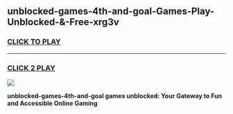 
## unblocked-games-4th-and-goal-Games-Play-Unblocked-&-Free-xrg3v
<h3>
<a href="https://premium76.site?title=unblocked-games-4th-and-goal&ref=24A">CLICK TO PLAY</a></h3>
<hr>

<h3>
<a href="https://premium76.site?title=unblocked-games-4th-and-goal&ref=24A">CLICK 2 PLAY</a>
  
</h3>

<a href="https://premium76.site?title=unblocked-games-4th-and-goal&ref=24A"><img src="https://clearcache.store/games.png"></a>


**unblocked-games-4th-and-goal games unblocked: Your Gateway to Fun and Accessible Online Gaming**
